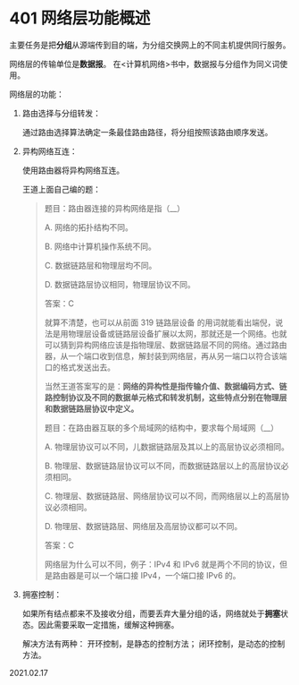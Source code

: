 # 401 网络层功能概述

主要任务是把**分组**从源端传到目的端，为分组交换网上的不同主机提供同行服务。

网络层的传输单位是**数据报**。
在<计算机网络>书中，数据报与分组作为同义词使用。

网络层的功能：

1. 路由选择与分组转发：

   通过路由选择算法确定一条最佳路由路径，将分组按照该路由顺序发送。

2. 异构网络互连：

   使用路由器将异构网络互连。

   王道上面自己编的题：

   >题目：路由器连接的异构网络是指（__）
   >
   >A. 网络的拓扑结构不同。
   >
   >B. 网络中计算机操作系统不同。
   >
   >C. 数据链路层和物理层均不同。
   >
   >D. 数据链路层协议相同，物理层协议不同。
   >
   >答案：C
   >
   >就算不清楚，也可以从前面 319 链路层设备 的用词就能看出端倪，说法是用物理层设备或链路层设备扩展以太网，那就还是一个网络。也就可以猜到异构网络应该是指物理层、数据链路层不同的网络。通过路由器，从一个端口收到信息，解封装到网络层，再从另一端口以符合该端口的格式发送出去。
   >
   >当然王道答案写的是：**网络的异构性是指传输介值、数据编码方式、链路控制协议及不同的数据单元格式和转发机制，这些特点分别在物理层和数据链路层协议中定义。**
   >
   >题目：在路由器互联的多个局域网的结构中，要求每个局域网（__）
   >
   >A. 物理层协议可以不同，儿数据链路层及其以上的高层协议必须相同。
   >
   >B. 物理层、数据链路层协议可以不同，而数据链路层以上的高层协议必须相同。
   >
   >C. 物理层、数据链路层、网络层协议可以不同，而网络层以上的高层协议必须相同。 
   >
   >D.  物理层、数据链路层、网络层及高层协议都可以不同。
   >
   >答案：C
   >
   >网络层为什么可以不同，例子：IPv4 和 IPv6 就是两个不同的协议，但是路由器是可以一个端口接 IPv4，一个端口接 IPv6 的。

3. 拥塞控制：

   如果所有结点都来不及接收分组，而要丢弃大量分组的话，网络就处于**拥塞**状态。因此需要采取一定措施，缓解这种拥塞。

   解决方法有两种：
   开环控制，是静态的控制方法；
   闭环控制，是动态的控制方法。

2021.02.17
